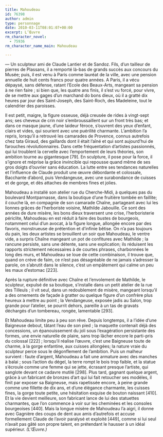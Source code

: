 ```yaml
---
title: Mahoudeau
id: 76398
author: admin
type: personnage
date: 2010-03-11T08:01:07+00:00
excerpt: L’Œuvre
rm_character_novel:
  - 75936
rm_character_name_main: Mahoudeau

---
```

— Un sculpteur ami de Claude Lantier et de Sandoz. Fils, d’un tailleur de pierres de Plassans, il a remporté là-bas de grands succès aux concours du Musée; puis, il est venu à Paris comme lauréat de la ville, avec une pension annuelle de huit cents francs pour quatre années. A Paris, il a vécu dépaysé, sans défense, ratant l’Ecole des Beaux-Arts, mangeant sa pension à ne rien faire ; si bien que, les quatre ans finis, il s’est vu forcé, pour vivre, de se mettre aux gages d’un marchand do bons dieux, où il a gratté dix heures par jour des Saint-Joseph, des Saint-Roch, des Madeleine, tout le calendrier des paroisses.

Il est petit, maigre, la figure osseuse, déjà creusée de rides à vingt-sept ans; ses cheveux de crin noir s’embroussaillent sur un front très bas; et dans ce masque jaune, d’une laideur féroce, s’ouvrent des yeux d’enfant, clairs et vides, qui sourient avec une puérilité charmante. L’ambition l’a repris, lorsqu’il a retrouvé les camarades de Provence, connus autrefois chez tata Giraud, des gaillards dont il était l’aîné et qui sont aujourd’hui de farouches révolutionnaires. Dans cette fréquentation d’artistes passionnés, qui lui troublent la cervelle avec l’emportement de leurs théories, son ambition tourne au gigantesque [79]. En sculpture, il pose pour la force, il s’ignore et méprise la grâce invincible qui repousse quand même de ses gros doigts d’ouvrier sans éducation. La lutte entre ses tendances naturelles et l’influence de Claude produit une œuvre débordante et colossale, Bacchante d’abord, puis Vendangeuse, avec une surabondance de cuisses et de gorge, et dès attaches de membres fines et jolies.

Mahoudeau a installé son atelier rue du Cherche-Midi, à quelques pas du boulevard Montparnasse, dans la boutique d’une fruitière tombée en faillite; il couche là, en compagnie de son camarade Chaîne, partageant avec lui les lionnes grâces de l’herboriste voisine, Mathilde Jabouille. Ce sont des années de dure misère, les bons dieux traversent une crise, l’herboristerie périclite, Mahoudeau en est réduit à faire des bustes de bourgeois, notamment celui d’un avocat, à la figure longue, allongée encore par des favoris, monstrueuse de prétention et d’infinie bêtise. On n’a pas toujours du pain, les deux artistes se brouillent un soir que Mahoudeau, le ventre vide, a surpris Chaîne mangeant un pot de confitures avec Mathilde ; la rancune persiste, sans une détente, sans une explication; ils réduisent les rapports strictement nécessaires à de courtes phrases, charbonnées le long des murs, et Mahoudeau se loue de cette combinaison, il trouve que, quand on crève de faim, ce n’est pas désagréable de ne jamais s’adresser la parole, on s’abrutit dans le silence, c’est un empâtement qui calme un peu les maux d’estomac [223].

Après la rupture définitive avec Chaîne et l’envolement de Mathilde, le sculpteur, expulsé de sa boutique, s’installe dans un petit atelier de la rue des Tilleuls ; il vit seul, dans un redoublement de misère, mangeant lorsqu’il a des ornements de façade à gratter ou quelque figure d’un confrère plus heureux à mettre au point ; la Vendangeuse, exposée jadis au Salon, trop grande pour l’atelier, se pourrit dehors, pareille à un tas de gravats déchargés d’un tombereau, rongée, lamentable [293].

Et Mahoudeau limite peu à peu son rêve. Depuis longtemps, il a l’idée d’une Baigneuse debout, tâtant l’eau de son pied ; la maquette contenait déjà des concessions, un épanouissement du joli sous l’exagération persistante des formes, une envie naturelle de plaire, sans trop lâcher encore le parti-pris du colossal [222] ; lorsqu’il réalise l’œuvre, c’est une Baigneuse toute de charme, à la gorge enfantine, aux cuisses allongées; la nature vraie du sculpteur perce sous le dégonflement de l’ambition. Puis un malheur survient : faute d’argent, Mahoudeau a fait une armature avec des manches à balai ; sous l’action du dégel, la terre rompt le bois trop faible, et la statue s’écroule comme une femme qui se jette, écrasant presque l’artiste, qui sanglote devant ce cadavre mutilé [298]. Plus tard, gagnant quelque argent, grâce à un fabricant de bronzes d’art qui lui fait retoucher ses modèles, il finit par exposer sa Baigneuse, mais rapetissée encore, à peine grande comme une fillette de dix ans, et d’une élégance charmante, les cuisses fines, la gorge toute petite, une hésitation exquise de bouton naissant [410]. Et la vie devient meilleure, son fabricant lance de lui des statuettes charmantes, que l’on commence à voir sur les cheminées et les consoles bourgeoises [440]. Mais la longue misère de Mahoudeau l’a aigri, il donne avec Gagnière des coups de dent aux amis d’autrefois et accuse formellement Claude de l’avoir paralysé et exploité [449], comme si lui seul n’avait pas gâté son propre talent, en prétendant le hausser à un idéal supérieur. _(L’Œuvre.)_